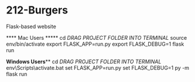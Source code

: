 # 212-Burgers
 Flask-based website



**** Mac Users *****
cd *DRAG PROJECT FOLDER INTO TERMINAL*
source env/bin/activate
export FLASK_APP=run.py
export FLASK_DEBUG=1
flask run

****Windows Users******
cd *DRAG PROJECT FOLDER INTO TERMINAL*
env\Scripts\activate.bat
set FLASK_APP=run.py
set FLASK_DEBUG=1
py -m flask run